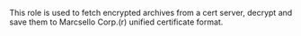 This role is used to fetch encrypted archives from a cert server, decrypt and save them to Marcsello Corp.(r) unified certificate format.
